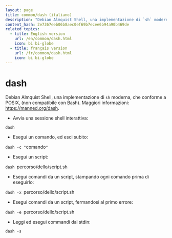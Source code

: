 ```yaml
---
layout: page
title: common/dash (italiano)
description: "Debian Almquist Shell, una implementazione di `sh` moderna, che conforme a POSIX, (non compatibile con Bash)."
content_hash: 2e7367eeb06b8aec0ef69b7ecee6b94a90b469de
related_topics:
  - title: English version
    url: /en/common/dash.html
    icon: bi bi-globe
  - title: français version
    url: /fr/common/dash.html
    icon: bi bi-globe
---
```

# dash

Debian Almquist Shell, una implementazione di `sh` moderna, che conforme a POSIX, (non compatibile con Bash).
Maggiori informazioni: <https://manned.org/dash>.

- Avvia una sessione shell interattiva:

`dash`

- Esegui un comando, ed esci subito:

`dash -c "`<span class="tldr-var badge badge-pill bg-dark-lm bg-white-dm text-white-lm text-dark-dm font-weight-bold">comando</span>`"`

- Esegui un script:

`dash `<span class="tldr-var badge badge-pill bg-dark-lm bg-white-dm text-white-lm text-dark-dm font-weight-bold">percorso/dello/script.sh</span>

- Esegui comandi da un script, stampando ogni comando prima di eseguirlo:

`dash -x `<span class="tldr-var badge badge-pill bg-dark-lm bg-white-dm text-white-lm text-dark-dm font-weight-bold">percorso/dello/script.sh</span>

- Esegui comandi da un script, fermandosi al primo errore:

`dash -e `<span class="tldr-var badge badge-pill bg-dark-lm bg-white-dm text-white-lm text-dark-dm font-weight-bold">percorso/dello/script.sh</span>

- Leggi ed esegui commandi dal stdin:

`dash -s`
